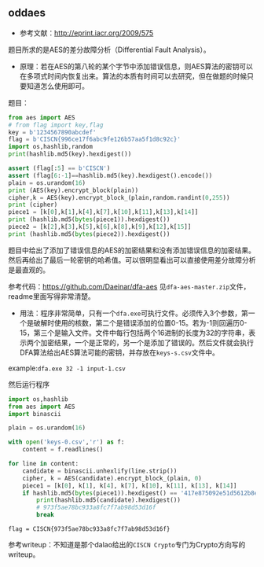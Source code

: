 ## oddaes

* 参考文献：http://eprint.iacr.org/2009/575

题目所求的是AES的差分故障分析（Differential Fault Analysis）。
* 原理：若在AES的第八轮的某个字节中添加错误信息，则AES算法的密钥可以在多项式时间内恢复出来。算法的本质有时间可以去研究，但在做题的时候只要知道怎么使用即可。


题目：
```python
from aes import AES
# from flag import key,flag
key = b'1234567890abcdef'
flag = b'CISCN{996ce17f6abc9fe126b57aa5f1d8c92c}'
import os,hashlib,random
print(hashlib.md5(key).hexdigest())

assert (flag[:5] == b'CISCN')
assert (flag[6:-1]==hashlib.md5(key).hexdigest().encode())
plain = os.urandom(16)
print (AES(key).encrypt_block(plain))
cipher,k = AES(key).encrypt_block_(plain,random.randint(0,255))
print (cipher)
piece1 = [k[0],k[1],k[4],k[7],k[10],k[11],k[13],k[14]]
print (hashlib.md5(bytes(piece1)).hexdigest())
piece2 = [k[2],k[3],k[5],k[6],k[8],k[9],k[12],k[15]]
print (hashlib.md5(bytes(piece2)).hexdigest())

```

题目中给出了添加了错误信息的AES的加密结果和没有添加错误信息的加密结果。然后再给出了最后一轮密钥的哈希值。可以很明显看出可以直接使用差分故障分析是最直观的。

参考代码：https://github.com/Daeinar/dfa-aes
见``dfa-aes-master.zip``文件，readme里面写得非常清楚。

* 用法：程序非常简单，只有一个`dfa.exe`可执行文件。必须传入3个参数，第一个是破解时使用的核数，第二个是错误添加的位置0-15。若为-1则回遍历0-15，第三个是输入文件。文件中每行包括两个16进制的长度为32的字符串，表示两个加密结果，一个是正常的，另一个是添加了错误的。然后文件就会执行DFA算法给出AES算法可能的密钥，并存放在`keys-s.csv`文件中。

example:``dfa.exe 32 -1 input-1.csv``

然后运行程序
```python
import os,hashlib
from aes import AES
import binascii

plain = os.urandom(16)

with open('keys-0.csv','r') as f:
    content = f.readlines()

for line in content:
    candidate = binascii.unhexlify(line.strip())
    cipher, k = AES(candidate).encrypt_block_(plain, 0)
    piece1 = [k[0], k[1], k[4], k[7], k[10], k[11], k[13], k[14]]
    if hashlib.md5(bytes(piece1)).hexdigest() == '417e875092e51d5612b8e81f99773236':
        print(hashlib.md5(candidate).hexdigest())
        # 973f5ae78bc933a8fc7f7ab98d53d16f
        break
```
`flag = CISCN{973f5ae78bc933a8fc7f7ab98d53d16f}`

参考writeup：不知道是那个dalao给出的`CISCN Crypto`专门为Crypto方向写的writeup。